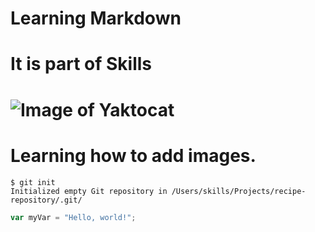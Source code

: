 # Learning Markdown

# It is part of Skills 

# ![Image of Yaktocat](https://octodex.github.com/images/yaktocat.png)

# Learning how to add images.

```
$ git init
Initialized empty Git repository in /Users/skills/Projects/recipe-repository/.git/
```
``` javascript
var myVar = "Hello, world!";
```
